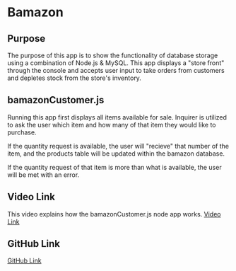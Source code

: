 # Bamazon

## Purpose
The purpose of this app is to show the functionality of database storage using a combination of Node.js & MySQL. This app displays a "store front" through the console and accepts user input to take orders from customers and depletes stock from the store's inventory.

## bamazonCustomer.js
Running this app first displays all items available for sale. Inquirer is utilized to ask the user which item and how many of that item they would like to purchase. 

If the quantity request is available, the user will "recieve" that number of the item, and the products table will be updated within the bamazon database. 

If the quantity request of that item is more than what is available, the user will be met with an error.

## Video Link
This video explains how the bamazonCustomer.js node app works. 
[Video Link](https://drive.google.com/file/d/1-fANuxJAFXzXwnY4IycI5J2B3_0sFD9R/view)

## GitHub Link
[GitHub Link](https://github.com/nolanklinke/bamazon)